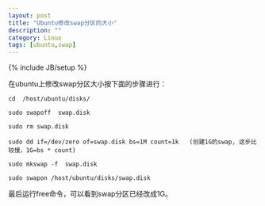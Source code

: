 ```yaml
---
layout: post
title: "Ubuntu修改swap分区的大小"
description: ""
category: Linux
tags: [ubuntu,swap]
---
```

{% include JB/setup %}

在ubuntu上修改swap分区大小按下面的步骤进行：

    cd  /host/ubuntu/disks/ 

    sudo swapoff  swap.disk 

    sudo rm swap.disk 

    sudo dd if=/dev/zero of=swap.disk bs=1M count=1k   (创建1G的swap, 这步比较慢，1G=bs * count) 

    sudo mkswap -f  swap.disk 

    sudo swapon /host/ubuntu/disks/swap.disk 

最后运行free命令，可以看到swap分区已经改成1G。